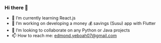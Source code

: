 ### Hi there 👋

<!--
**mangorepublic/mangorepublic** is a ✨ _special_ ✨ repository because its `README.md` (this file) appears on your GitHub profile.

-->
- 🌱 I’m currently learning React.js
- 🔭 I’m working on developing a money 💰 savings (Susu) app with Flutter
- 👯 I’m looking to collaborate on any Python or Java projects
- 📫 How to reach me: edmond.yeboah07@gmail.com



